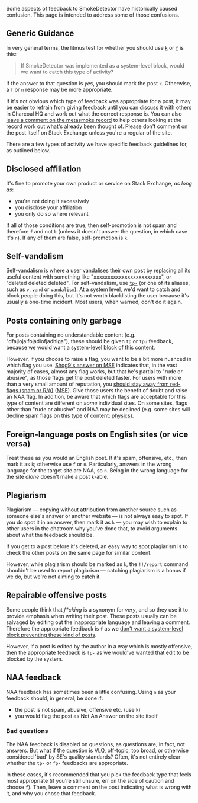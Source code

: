 Some aspects of feedback to SmokeDetector have historically caused confusion. This page is intended to address some of those confusions.

## Generic Guidance
In very general terms, the litmus test for whether you should use [`k`](Commands#silent-mode-and-aliases) or [`f`](Commands#silent-mode-and-aliases) is this:

> If SmokeDetector was implemented as a system-level block, would we want to catch this type of activity?

If the answer to that question is *yes*, you should mark the post `k`. Otherwise, a `f` or `n` response may be more appropriate.

If it's not obvious which type of feedback was appropriate for a post, it may be easier to refrain from giving feedback until you can discuss it with others in Charcoal HQ and work out what the correct response is. You can also [leave a comment on the metasmoke record](https://charcoal-se.org/smokey/Comments) to help others looking at the record work out what's already been thought of. Please don't comment on the post itself on Stack Exchange unless you're a regular of the site.

There are a few types of activity we have specific feedback guidelines for, as outlined below.

## Disclosed affiliation
It's fine to promote your own product or service on Stack Exchange, *as long as*:

- you're not doing it excessively
- you disclose your affiliation
- you only do so where relevant

If all of those conditions are true, then self-promotion is not spam and therefore `f` and not `k` (unless it doesn't answer the question, in which case it's `n`). If any of them are false, self-promotion is `k`.

## Self-vandalism
Self-vandalism is where a user vandalises their own post by replacing all its useful content with something like "xxxxxxxxxxxxxxxxxxxxxxxx", or "deleted deleted deleted". For self-vandalism, use [`tp-`](Commands#privileged-commands-as-reply) (or one of its aliases, such as `v`, `vand` or `vandalism`). At a system level, we'd want to catch and block people doing this, but it's not worth blacklisting the user because it's usually a one-time incident. Most users, when warned, don't do it again.

## Posts containing only garbage
For posts containing no understandable content (e.g. "dfajiojaifojadiofjadhiga"), these should be given `tp` or `tpu` feedback, because we would want a system-level block of this content.

However, if you choose to raise a flag, you want to be a bit more nuanced in which flag you use. [Shog9's answer on MSE](https://meta.stackexchange.com/a/234035) indicates that, in the vast majority of cases, almost any flag works, but that he's partial to "rude or abusive", as those flags get the post deleted faster. For users with more than a very small amount of reputation, you [should stay away from red-flags (spam or R/A)](https://chat.stackoverflow.com/transcript/41570?m=26705146) ([MSE](https://meta.stackexchange.com/a/58035)). Give those users the benefit of doubt and raise an NAA flag. In addition, be aware that which flags are acceptable for this type of content are different on *some* individual sites. On some sites, flags other than "rude or abusive" and NAA may be declined (e.g. some sites will decline spam flags on this type of content: [physics](https://physics.meta.stackexchange.com/q/10875)).

## Foreign-language posts on English sites (or vice versa)
Treat these as you would an English post. If it's spam, offensive, etc., then mark it as `k`; otherwise use `f` or `n`. Particularly, answers in the wrong language for the target site are NAA, so `n`. Being in the wrong language for the site *alone* doesn't make a post `k`-able.

## Plagiarism
Plagiarism — copying without attribution from another source such as someone else's answer or another website — is not always easy to spot. If you do spot it in an answer, then mark it as `k` — you may wish to explain to other users in the chatroom why you've done that, to avoid arguments about what the feedback should be.

If you get to a post before it's deleted, an easy way to spot plagiarism is to check the other posts on the same page for similar content.

However, while plagiarism should be marked as `k`, the `!!/report` command shouldn't be used to report plagiarism — catching plagiarism is a bonus if we do, but we're not aiming to catch it.

## Repairable offensive posts
Some people think that *f\*cking* is a synonym for *very*, and so they use it to provide emphasis when writing their post. These posts usually can be salvaged by editing out the inappropriate language and leaving a comment. Therefore the appropriate feedback is `f` as we [don't want a system-level block preventing these kind of posts](https://github.com/Charcoal-SE/SmokeDetector/issues/995#issuecomment-319727732).

However, if a post is edited by the author in a way which is mostly offensive, then the appropriate feedback is `tp-` as we would've wanted that edit to be blocked by the system.

## NAA feedback
NAA feedback has sometimes been a little confusing. Using `n` as your feedback should, in general, be done if:

- the post is not spam, abusive, offensive etc. (use `k`)
- you would flag the post as Not An Answer on the site itself

### Bad questions

The NAA feedback is disabled on questions, as questions are, in fact, not answers. But what if the question is VLQ, off-topic, too broad, or otherwise considered 'bad' by SE's quality standards? Often, it's not entirely clear whether the `tp-` or `fp-` feedbacks are appropriate. 

In these cases, it's recommended that you pick the feedback type that feels most appropriate (if you're still unsure, err on the side of caution and choose `f`). Then, leave a comment on the post indicating what is wrong with it, and why you chose that feedback.